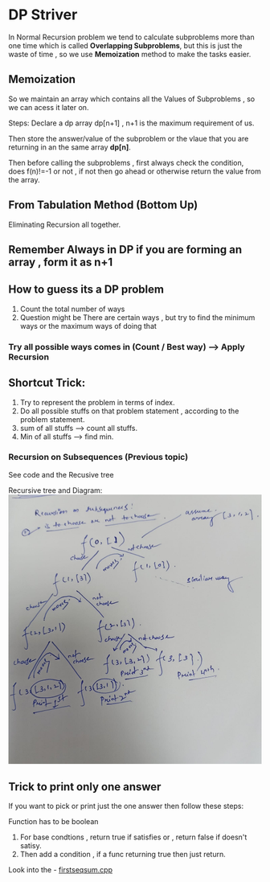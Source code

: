 # DP Striver
In Normal Recursion problem we tend to calculate subproblems more than one time which is called **Overlapping Subproblems**, but this is just the waste of time , so we use **Memoization** method to make the tasks easier.

## Memoization
So we maintain an array which contains all the Values of Subproblems , so we can acess it later on.

Steps:
Declare a dp array dp[n+1] , n+1 is the maximum requirement of us.

Then store the answer/value of the subproblem or the vlaue that you are returning in an the same array **dp[n]**.

Then before calling the subproblems , first always check the condition, does f(n)!=-1 or not , if not then go ahead or otherwise return the value from the array.


## From Tabulation Method (Bottom Up)
Eliminating Recursion all together.

## Remember Always in DP if you are forming an array , form it as n+1


## How to guess its a DP problem
1. Count the total number of ways
2. Question might be There are certain ways , but try to find the minimum ways or the maximum ways of doing that

### Try all possible ways comes in (Count / Best way) --> Apply Recursion

## Shortcut Trick:
1. Try to represent the problem in terms of index. 
2. Do all possible stuffs on that problem statement , according to the problem statement.
3. sum of all stuffs --> count all stuffs.
4. Min of all stuffs --> find min.


### Recursion on Subsequences (Previous topic)
See code and the Recusive tree

Recursive tree and Diagram:
![Alt text](sub_rec.jpeg)


## Trick to print only one answer
If you want to pick or print just the one answer then follow these steps:

Function has to be boolean
1. For base condtions , return true if satisfies or , return false if doesn't satisy.
2. Then add a condition , if a func returning true then just return.

Look into the - [firstseqsum.cpp](firstseqsum.cpp)


